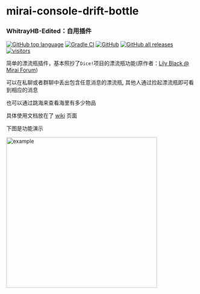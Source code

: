 # mirai-console-drift-bottle 
### WhitrayHB-Edited：自用插件

[![GitHub top language](https://img.shields.io/github/languages/top/Samarium150/mirai-console-drift-bottle?style=flat)](https://kotlinlang.org/)
[![Gradle CI](https://github.com/Samarium150/mirai-console-drift-bottle/actions/workflows/Gradle%20CI.yml/badge.svg)](https://github.com/Samarium150/mirai-console-drift-bottle/actions/workflows/Gradle%20CI.yml)
[![GitHub](https://img.shields.io/github/license/Samarium150/mirai-console-drift-bottle?style=flat)](https://github.com/Samarium150/mirai-console-drift-bottle/blob/main/LICENSE)
[![GitHub all releases](https://img.shields.io/github/downloads/Samarium150/mirai-console-drift-bottle/total)](https://github.com/Samarium150/mirai-console-drift-bottle/releases/latest)
[![visitors](https://visitor-badge.glitch.me/badge?page_id=Samarium150.mirai%2Dconsole%2Ddrift%2Dbottle)]()

简单的漂流瓶插件，基本照抄了`Dice!`项目的漂流瓶功能(原作者：[Lily Black @ Mirai Forum](https://mirai.mamoe.net/user/lily-black))

可以在私聊或者群聊中丢出包含任意消息的漂流瓶, 其他人通过捡起漂流瓶即可看到相应的消息

也可以通过跳海来查看海里有多少物品

具体使用文档放在了 [wiki](https://github.com/Samarium150/mirai-console-drift-bottle/wiki) 页面

下图是功能演示

<img src="docs/example.png" alt="example" width="400" />
